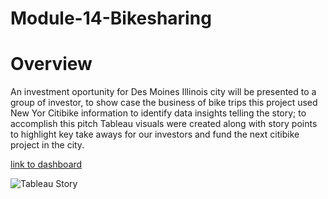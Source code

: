 # Module-14-Bikesharing

# Overview 
An investment oportunity for Des Moines Illinois city will be presented to a group of investor, to show case the business of bike trips this project used New Yor Citibike information to identify data insights telling the story; to accomplish this pitch Tableau visuals were created along with story points to highlight key take aways for our investors and fund the next citibike project in the city.

[link to dashboard](https://public.tableau.com/views/Challenge14_DesMoinesCitiBikeInvestmentNYCReference/CitibikeDesMoinsInvestment?:language=en-US&:display_count=n&:origin=viz_share_link)

![Tableau Story](https://public.tableau.com/app/profile/jorge.cano6115/viz/Challenge14_DesMoinesCitiBikeInvestmentNYCReference/CitibikeDesMoinsInvestment)



